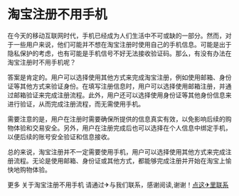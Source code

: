 # 淘宝注册不用手机

在今天的移动互联网时代，手机已经成为人们生活中不可或缺的一部分。然而，对于一些用户来说，他们可能并不想在淘宝注册时使用自己的手机信息。可能是出于隐私保护的考虑，也有可能是手机信号不好无法接收验证码。那么，有没有办法在淘宝注册时不用手机呢？

答案是肯定的。用户可以选择使用其他方式来完成淘宝注册，例如使用邮箱、身份证等其他方式来验证身份。在填写注册信息时，用户可以选择使用邮箱注册，并通过邮箱验证来完成注册流程。此外，用户还可以选择使用身份证等其他身份信息来进行验证，从而完成注册流程，而无需使用手机。

需要注意的是，用户在注册时需要确保所提供的信息真实有效，以免影响后续的购物体验和交易安全。另外，用户在注册完成后也可以选择在个人信息中绑定手机，以便后续的账号安全验证和信息接收。

总的来说，淘宝注册并不一定需要使用手机，用户可以选择使用其他方式来完成注册流程。无论是使用邮箱、身份证或其他方式，都能够完成注册并开始在淘宝上愉快地购物体验。

更多 关于淘宝注册不用手机 请通过✈与我们联系，感谢阅读,谢谢！[点这✈里联系](https://add.k02.cc)